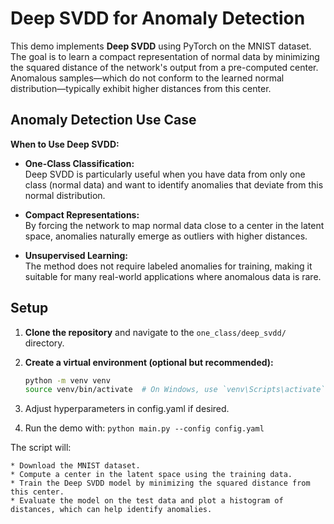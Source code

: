 # Deep SVDD for Anomaly Detection

This demo implements **Deep SVDD** using PyTorch on the MNIST dataset. The goal is to learn a compact representation of normal data by minimizing the squared distance of the network's output from a pre-computed center. Anomalous samples—which do not conform to the learned normal distribution—typically exhibit higher distances from this center.

## Anomaly Detection Use Case

**When to Use Deep SVDD:**

- **One-Class Classification:**  
  Deep SVDD is particularly useful when you have data from only one class (normal data) and want to identify anomalies that deviate from this normal distribution.

- **Compact Representations:**  
  By forcing the network to map normal data close to a center in the latent space, anomalies naturally emerge as outliers with higher distances.

- **Unsupervised Learning:**  
  The method does not require labeled anomalies for training, making it suitable for many real-world applications where anomalous data is rare.

## Setup

1. **Clone the repository** and navigate to the `one_class/deep_svdd/` directory.

2. **Create a virtual environment (optional but recommended):**

   ```bash
   python -m venv venv
   source venv/bin/activate  # On Windows, use `venv\Scripts\activate`

3. Adjust hyperparameters in config.yaml if desired.

4. Run the demo with: `python main.py --config config.yaml`

The script will:

    * Download the MNIST dataset.
    * Compute a center in the latent space using the training data.
    * Train the Deep SVDD model by minimizing the squared distance from this center.
    * Evaluate the model on the test data and plot a histogram of distances, which can help identify anomalies.

